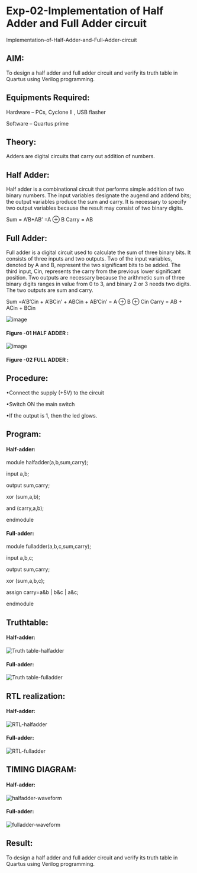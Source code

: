 # Exp-02-Implementation of Half Adder and Full Adder circuit

  Implementation-of-Half-Adder-and-Full-Adder-circuit
  
## AIM:

To design a half adder and full adder circuit and verify its truth table in Quartus using Verilog programming.

## Equipments Required:

Hardware – PCs, Cyclone II , USB flasher

Software – Quartus prime

## Theory:

Adders are digital circuits that carry out addition of numbers.

## Half Adder:

Half adder is a combinational circuit that performs simple addition of two binary numbers. The input variables designate the augend and addend bits; the output variables produce the sum and carry. It is necessary to specify two output variables because the result may consist of two binary digits.

Sum = A’B+AB’ =A ⊕ B Carry = AB

## Full Adder:

Full adder is a digital circuit used to calculate the sum of three binary bits. It consists of three inputs and two outputs. Two of the input variables, denoted by A and B, represent the two significant bits to be added. The third input, Cin, represents the carry from the previous lower significant position. Two outputs are necessary because the arithmetic sum of three binary digits ranges in value from 0 to 3, and binary 2 or 3 needs two digits. The two outputs are sum and carry.

Sum =A’B’Cin + A’BCin’ + ABCin + AB’Cin’ = A ⊕ B ⊕ Cin Carry = AB + ACin + BCin

 ![image](https://user-images.githubusercontent.com/36288975/163552156-a13e5a56-c638-4110-97d9-8896907c8d25.png)

#### Figure -01 HALF ADDER :


![image](https://user-images.githubusercontent.com/36288975/163552057-b3547877-6d07-45b4-b7e0-bcfebfad9e1d.png)

#### Figure -02 FULL ADDER :

## Procedure:

•Connect the supply (+5V) to the circuit

•Switch ON the main switch

•If the output is 1, then the led glows.

## Program:

#### Half-adder:

module halfadder(a,b,sum,carry);

input a,b;

output sum,carry;

xor (sum,a,b);

and (carry,a,b);

endmodule

#### Full-adder:

module fulladder(a,b,c,sum,carry);

input a,b,c;

output sum,carry;

xor (sum,a,b,c);

assign carry=a&b | b&c | a&c;

endmodule

## Truthtable:

#### Half-adder:

![Truth table-halfadder](https://github.com/anandarakshan/Exp-02-Implementation-of-Half-Adder-and-Full-Adder-circuit/assets/139217934/3b915795-1807-47ef-aefb-c6baedc0fa98)

#### Full-adder:

![Truth table-fulladder](https://github.com/anandarakshan/Exp-02-Implementation-of-Half-Adder-and-Full-Adder-circuit/assets/139217934/d1fe435a-cf38-441c-b8d2-0421ee914b38)

## RTL realization:

#### Half-adder:

![RTL-halfadder](https://github.com/anandarakshan/Exp-02-Implementation-of-Half-Adder-and-Full-Adder-circuit/assets/139217934/ef77bab0-c8aa-42e2-8be0-b0c359fbc987)

#### Full-adder:

![RTL-fulladder](https://github.com/anandarakshan/Exp-02-Implementation-of-Half-Adder-and-Full-Adder-circuit/assets/139217934/0bc8d450-9831-49c1-a185-960faa6ee5a5)

## TIMING DIAGRAM:

#### Half-adder:

![halfadder-waveform](https://github.com/anandarakshan/Exp-02-Implementation-of-Half-Adder-and-Full-Adder-circuit/assets/139217934/d14a0c56-9ab5-46ff-8253-ccfdc7d309fd)

#### Full-adder:

![fulladder-waveform](https://github.com/anandarakshan/Exp-02-Implementation-of-Half-Adder-and-Full-Adder-circuit/assets/139217934/db72b1d0-10da-448e-85f0-a771ee227e5c)

## Result:

To design a half adder and full adder circuit and verify its truth table in Quartus using Verilog programming.
